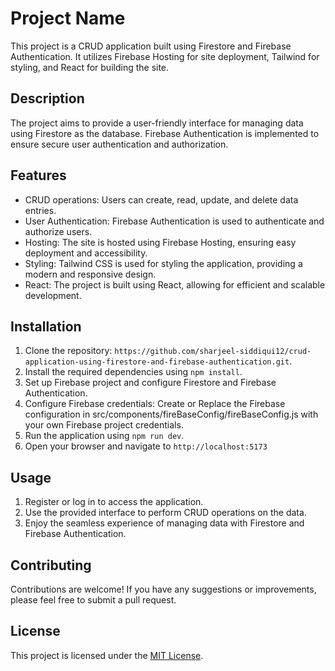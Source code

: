 # Project Name

This project is a CRUD application built using Firestore and Firebase Authentication. It utilizes Firebase Hosting for site deployment, Tailwind for styling, and React for building the site.

## Description

The project aims to provide a user-friendly interface for managing data using Firestore as the database. Firebase Authentication is implemented to ensure secure user authentication and authorization.

## Features

- CRUD operations: Users can create, read, update, and delete data entries.
- User Authentication: Firebase Authentication is used to authenticate and authorize users.
- Hosting: The site is hosted using Firebase Hosting, ensuring easy deployment and accessibility.
- Styling: Tailwind CSS is used for styling the application, providing a modern and responsive design.
- React: The project is built using React, allowing for efficient and scalable development.

## Installation

1. Clone the repository: `https://github.com/sharjeel-siddiqui12/crud-application-using-firestore-and-firebase-authentication.git`.
2. Install the required dependencies using `npm install`.
3. Set up Firebase project and configure Firestore and Firebase Authentication.
4. Configure Firebase credentials: Create or Replace the Firebase configuration in src/components/fireBaseConfig/fireBaseConfig.js with your own Firebase project credentials.
5. Run the application using `npm run dev`.
6. Open your browser and navigate to `http://localhost:5173`

## Usage

1. Register or log in to access the application.
2. Use the provided interface to perform CRUD operations on the data.
3. Enjoy the seamless experience of managing data with Firestore and Firebase Authentication.

## Contributing

Contributions are welcome! If you have any suggestions or improvements, please feel free to submit a pull request.

## License

This project is licensed under the [MIT License](LICENSE).
